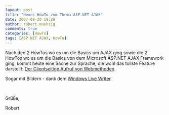 ```yaml
---
layout: post
title: "Neues HowTo zum Thema ASP.NET AJAX"
date: 2007-08-20 19:29
author: robert.muehsig
comments: true
categories: [HowTo]
tags: [ASP.NET AJAX, HowTo]
---
```

<p>Nach den 2 HowTos wo es um die Basics um AJAX ging sowie die 2 HowTos wo es um die Basics von dem Microsoft ASP.NET AJAX Framework ging, kommt heute eine Sache zur Sprache, die wohl das tollste Feature darstellt: <a title="HowTo: Microsoft ASP.NET AJAX (Clientseitiger Aufruf von Webmethoden)" href="http://code-inside.de/blog/artikel/howto-microsoft-aspnet-ajax-clientseitiger-aufruf-von-webmethoden/" target="_blank">Der Clientseitige Aufruf von Webmethoden</a>.</p> <p>Sogar mit Bildern - dank dem <a title="Windows Live Writer" href="http://get.live.com/betas/writer_betas" target="_blank">Windows Live Writer</a>.</p> <p>&nbsp;</p> <p>Grüße,</p> <p>Robert</p>
